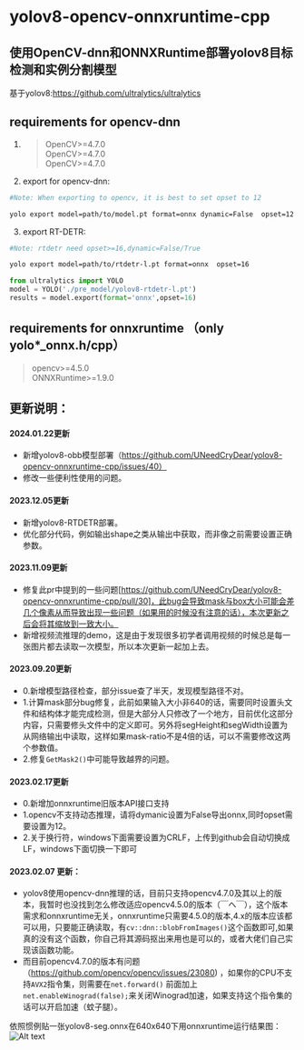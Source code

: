 # yolov8-opencv-onnxruntime-cpp
## 使用OpenCV-dnn和ONNXRuntime部署yolov8目标检测和实例分割模型<br>
基于yolov8:https://github.com/ultralytics/ultralytics

## requirements for opencv-dnn
1. > OpenCV>=4.7.0<br>
OpenCV>=4.7.0<br>
OpenCV>=4.7.0<br>

2. export for opencv-dnn:</br>
```bash
#Note: When exporting to opencv, it is best to set opset to 12

yolo export model=path/to/model.pt format=onnx dynamic=False  opset=12
```

3. export RT-DETR:</br>
```bash
#Note: rtdetr need opset>=16,dynamic=False/True 

yolo export model=path/to/rtdetr-l.pt format=onnx  opset=16

```

```python
from ultralytics import YOLO
model = YOLO('./pre_model/yolov8-rtdetr-l.pt')
results = model.export(format='onnx',opset=16)
```


## requirements for onnxruntime （only yolo*_onnx.h/cpp）
>opencv>=4.5.0 </br>
ONNXRuntime>=1.9.0 </br>

## 更新说明：
#### 2024.01.22更新<br>
+ 新增yolov8-obb模型部署（https://github.com/UNeedCryDear/yolov8-opencv-onnxruntime-cpp/issues/40）
+ 修改一些便利性使用的问题。
#### 2023.12.05更新<br>
+ 新增yolov8-RTDETR部署。
+ 优化部分代码，例如输出shape之类从输出中获取，而非像之前需要设置正确参数。

#### 2023.11.09更新<br>
+ 修复此pr中提到的一些问题[https://github.com/UNeedCryDear/yolov8-opencv-onnxruntime-cpp/pull/30]，此bug会导致mask与box大小可能会差几个像素从而导致出现一些问题（如果用的时候没有注意的话），本次更新之后会将其缩放到一致大小。
+ 新增视频流推理的demo，这是由于发现很多初学者调用视频的时候总是每一张图片都去读取一次模型，所以本次更新一起加上去。

#### 2023.09.20更新<br>
+ 0.新增模型路径检查，部分issue查了半天，发现模型路径不对。
+ 1.计算mask部分bug修复，此前如果输入大小非640的话，需要同时设置头文件和结构体才能完成检测，但是大部分人只修改了一个地方，目前优化这部分内容，只需要修头文件中的定义即可。另外将segHeight和segWidth设置为从网络输出中读取，这样如果mask-ratio不是4倍的话，可以不需要修改这两个参数值。
+ 2.修复```GetMask2()```中可能导致越界的问题。<br>


#### 2023.02.17更新<br>
+ 0.新增加onnxruntime旧版本API接口支持
+ 1.opencv不支持动态推理，请将dymanic设置为False导出onnx,同时opset需要设置为12。
+ 2.关于换行符，windows下面需要设置为CRLF，上传到github会自动切换成LF，windows下面切换一下即可<br>

#### 2023.02.07 更新：</br>
+ yolov8使用opencv-dnn推理的话，目前只支持opencv4.7.0及其以上的版本，我暂时也没找到怎么修改适应opencv4.5.0的版本（￣へ￣），这个版本需求和onnxruntime无关，onnxruntime只需要4.5.0的版本,4.x的版本应该都可以用，只要能正确读取，有```cv::dnn::blobFromImages()```这个函数即可,如果真的没有这个函数，你自己将其源码抠出来用也是可以的，或者大佬们自己实现该函数功能。
+ 而目前opencv4.7.0的版本有问题（https://github.com/opencv/opencv/issues/23080) ，如果你的CPU不支持```AVX2```指令集，则需要在```net.forward()``` 前面加上```net.enableWinograd(false);```来关闭Winograd加速，如果支持这个指令集的话可以开启加速（蚊子腿）。

依照惯例贴一张yolov8-seg.onnx在640x640下用onnxruntime运行结果图：
![Alt text](images/bus_out.bmp)
